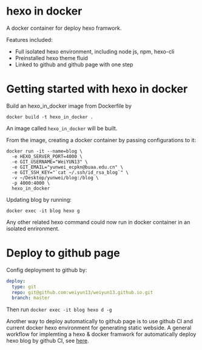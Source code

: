 # hexo in docker
A docker container for deploy hexo framwork.

Features included:
- Full isolated hexo environment, including node js, npm, hexo-cli
- Preinstalled hexo theme fluid
- Linked to github and github page with one step

# Getting started with hexo in docker
Build an hexo_in_docker image from Dockerfile by
```shell
docker build -t hexo_in_docker .
```
An image called `hexo_in_docker` will be built.

From the image, creating a docker container by passing configurations to it:
```shell
docker run -it --name=blog \
  -e HEXO_SERVER_PORT=4000 \
  -e GIT_USERNAME="WeiYUN13" \
  -e GIT_EMAIL="yunwei_ecpkn@buaa.edu.cn" \
  -e GIT_SSH_KEY="`cat ~/.ssh/id_rsa_blog`" \
  -v ~/Desktop/yunwei/blog:/blog \
  -p 4000:4000 \
  hexo_in_docker
```
Updating blog by running:
```shell
docker exec -it blog hexo g
```
Any other related hexo command could now run in docker container in an isolated enrironment.

# Deploy to github page
Config deployment to github by:
```yml
deploy:
  type: git
  repo: git@github.com:weiyun13/weiyun13.github.io.git
  branch: master
```
Then run `docker exec -it blog hexo d -g`

Another way to deploy automatically to github page is to use github CI and current docker
hexo environment for generating static webside. A general workflow for implemting a hexo & docker framwork for automatically deploy hexo blog by github CI, see [here](https://weiyun13.github.io/2022/05/15/%E4%BD%BF%E7%94%A8Github-Action%E5%92%8Cdocker%E8%87%AA%E5%8A%A8%E5%8C%96%E9%83%A8%E7%BD%B2hexo%E5%8D%9A%E5%AE%A2/).
